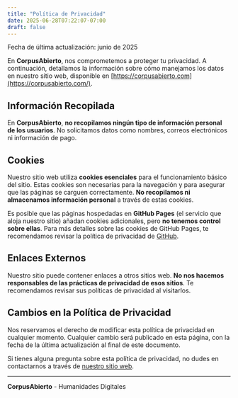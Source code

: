 ```yaml
---
title: "Política de Privacidad"
date: 2025-06-28T07:22:07-07:00
draft: false
---
```


Fecha de última actualización: junio de 2025

En **CorpusAbierto**, nos comprometemos a proteger tu privacidad. A continuación, detallamos la información sobre cómo manejamos los datos en nuestro sitio web, disponible en [https://corpusabierto.com](https://corpusabierto.com/).

## Información Recopilada

En **CorpusAbierto**, **no recopilamos ningún tipo de información personal de los usuarios**. No solicitamos datos como nombres, correos electrónicos ni información de pago.

## Cookies

Nuestro sitio web utiliza **cookies esenciales** para el funcionamiento básico del sitio. Estas cookies son necesarias para la navegación y para asegurar que las páginas se carguen correctamente. **No recopilamos ni almacenamos información personal** a través de estas cookies.

Es posible que las páginas hospedadas en **GitHub Pages** (el servicio que aloja nuestro sitio) añadan cookies adicionales, pero **no tenemos control sobre ellas**. Para más detalles sobre las cookies de GitHub Pages, te recomendamos revisar la política de privacidad de [GitHub](https://docs.github.com/en/github/site-policy/github-privacy-statement).

## Enlaces Externos

Nuestro sitio puede contener enlaces a otros sitios web. **No nos hacemos responsables de las prácticas de privacidad de esos sitios**. Te recomendamos revisar sus políticas de privacidad al visitarlos.

## Cambios en la Política de Privacidad

Nos reservamos el derecho de modificar esta política de privacidad en cualquier momento. Cualquier cambio será publicado en esta página, con la fecha de la última actualización al final de este documento.

Si tienes alguna pregunta sobre esta política de privacidad, no dudes en contactarnos a través de [nuestro sitio web](https://corpusabierto.com/contacto/).

---

**CorpusAbierto** - Humanidades Digitales
